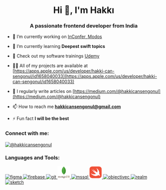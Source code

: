 <h1 align="center">Hi 👋, I'm Hakkı</h1>
<h3 align="center">A passionate frontend developer from India</h3>

- 🔭 I’m currently working on [InConfer, Modos](https://apps.apple.com/us/developer/hakki-can-sengonul/id1658040033)

- 🌱 I’m currently learning **Deepest swift topics**

- 👯 Check out my software trainings [Udemy](https://www.udemy.com/user/hakki-194/)

- 👨‍💻 All of my projects are available at [https://apps.apple.com/us/developer/hakki-can-sengonul/id1658040033](https://apps.apple.com/us/developer/hakki-can-sengonul/id1658040033)

- 📝 I regularly write articles on [https://medium.com/@hakkicansengonul](https://medium.com/@hakkicansengonul)

- 📫 How to reach me **hakkicansengonul@gmail.com**

- ⚡ Fun fact **I will be the best**

<h3 align="left">Connect with me:</h3>
<p align="left">
<a href="https://medium.com/@hakkicansengonul" target="blank"><img align="center" src="https://raw.githubusercontent.com/rahuldkjain/github-profile-readme-generator/master/src/images/icons/Social/medium.svg" alt="@hakkicansengonul" height="30" width="40" /></a>
</p>

<h3 align="left">Languages and Tools:</h3>
<p align="left"> <a href="https://www.figma.com/" target="_blank" rel="noreferrer"> <img src="https://www.vectorlogo.zone/logos/figma/figma-icon.svg" alt="figma" width="40" height="40"/> </a> <a href="https://firebase.google.com/" target="_blank" rel="noreferrer"> <img src="https://www.vectorlogo.zone/logos/firebase/firebase-icon.svg" alt="firebase" width="40" height="40"/> </a> <a href="https://git-scm.com/" target="_blank" rel="noreferrer"> <img src="https://www.vectorlogo.zone/logos/git-scm/git-scm-icon.svg" alt="git" width="40" height="40"/> </a> <a href="https://www.mongodb.com/" target="_blank" rel="noreferrer"> <img src="https://raw.githubusercontent.com/devicons/devicon/master/icons/mongodb/mongodb-original-wordmark.svg" alt="mongodb" width="40" height="40"/> </a> <a href="https://www.microsoft.com/en-us/sql-server" target="_blank" rel="noreferrer"> <img src="https://www.svgrepo.com/show/303229/microsoft-sql-server-logo.svg" alt="mssql" width="40" height="40"/> </a> <a href="https://developer.apple.com/library/archive/documentation/Cocoa/Conceptual/ProgrammingWithObjectiveC/Introduction/Introduction.html" target="_blank" rel="noreferrer"> <img src="https://raw.githubusercontent.com/devicons/devicon/master/icons/swift/swift-original.svg" alt="swift" width="40" height="40"/> <img src="https://www.vectorlogo.zone/logos/apple_objectivec/apple_objectivec-icon.svg" alt="objectivec" width="40" height="40"/> </a> <a href="https://realm.io/" target="_blank" rel="noreferrer"> <img src="https://raw.githubusercontent.com/bestofjs/bestofjs-webui/8665e8c267a0215f3159df28b33c365198101df5/public/logos/realm.svg" alt="realm" width="40" height="40"/> </a> <a href="https://www.sketch.com/" target="_blank" rel="noreferrer"> <img src="https://www.vectorlogo.zone/logos/sketchapp/sketchapp-icon.svg" alt="sketch" width="40" height="40"/> </a> <a href="https://developer.apple.com/swift/" target="_blank" rel="noreferrer"> </a> </p>
